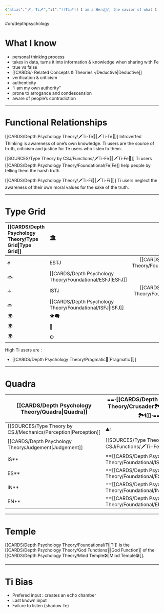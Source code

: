 ```yaml
---
{"alias":"🗡️, Ti🗡️","i1":"[[Ti🗡️]] I am a Hero🦸‍♂️, the savior of what I know.","i2":"[[Ti🗡️]] I am a Teen👦, gullible with what I know.","i3":"[[Ti🗡️]] I am a spoiled Child🥳, tyrannical with what I know.","i4":"[[Ti🗡️]] I am an Infant😨, afraid of & prideful with what I know.","i5":"[[Ti🗡️]] I am a Nemesis😟, uncertain and worried of what I know.","i6":"[[Ti🗡️]] I am a Critic🤔, cynical with what I know.","i7":"[[Ti🗡️]] I am a Trickster🤡, foolish with what I know.","i8":"[[Ti🗡️]] I am a Demon😈, I don't care / hate what I know.","m1":" I am a Warrior👨‍🚒, responsible with what I know.","m2":" I am a Parent🤨, skeptical of what I know.","m3":" I am a Child👼, humble with what I know.","m4":" I am a King👑, faithful / brave with what I know.","m5":" I am an  Ally🛡️, certain of what I know.","m6":"“ I am a Sage🧙, wise with what I know.\"","m7":" I am the Master💎, brilliant with what I know.","m8":" I am the Angel😇, filled with love for what I know.","dg-publish":true,"permalink":"/cards/depth-psychology-theory/foundational/ti/","dgPassFrontmatter":true,"created":"2022-12-27T19:31:40.985+01:00","updated":"2023-05-27T15:35:35.223+02:00"}
---
```


#on/depthpsychology 

# What I know
- personal thinking process 
- takes in data, turns it into information & knowledge when sharing with Fe
- true vs false 
- [[CARDS/· Related Concepts & Theories ·/Deductive\|Deductive]] 
- verification & criticism 
- authenticity 
- “I am my own authority”
- prone to arrogance and condescension
- aware of people’s contradiction 

---
# Functional Relationships 

[[CARDS/Depth Psychology Theory/🗡️Ti-Te🏹\|🗡️Ti-Te🏹]]
Introverted Thinking is awareness of one’s own knowledge. Ti users are the source of truth, criticism and justice for Te users who listen to them.  

[[SOURCES/Type Theory by CSJ/Functions/🗡️Ti-Fe💉\|🗡️Ti-Fe💉]]
Ti users [[CARDS/Depth Psychology Theory/Foundational/Fe\|Fe]] help people by telling them the harsh truth. 

[[CARDS/Depth Psychology Theory/🗡️Ti-Fi🧭\|🗡️Ti-Fi🧭]]
Ti users neglect the awareness of their own moral values for the sake of the truth.  

--- 
# Type Grid

| [[CARDS/Depth Psychology Theory/Type Grid\|Type Grid]]         | <font size="4"> 🏛️</font> | <font size="4"> 🧰</font> | <font size="4"> 🔮</font> | <font size="4"> 🦄</font> | 💬 |💬| 💬 |
|:--------------------- |:------------------------- |:-------------------------:|:------------------------------------------------ |:------------------------- |:--------------------------- |:--------------------------- |:--------------------------- |
| 🔛                    | ESTJ                      |           [[CARDS/Depth Psychology Theory/Foundational/ESTP\|ESTP]]            | ENTJ| [[CARDS/Depth Psychology Theory/Foundational/ENFJ\|ENFJ]]                      | ➡️                          | 👋                          | 🏆                          |
| 🔜                    | [[CARDS/Depth Psychology Theory/Foundational/ESFJ\|ESFJ]]                      |    ESFP |[[CARDS/Depth Psychology Theory/Foundational/ENTP\|ENTP]]| ENFP                      | ↪️                          | 👋                          | 🏃‍♂️                       |
| 🔝    | ISTJ                      |           [[CARDS/Depth Psychology Theory/Foundational/ISTP\|ISTP]]            | INTJ| [[CARDS/Depth Psychology Theory/Foundational/INFJ\|INFJ]]| 🧘‍♂️ | 🏃‍♂️ | 🔙 | 
| 🔙                    | [[CARDS/Depth Psychology Theory/Foundational/ISFJ\|ISFJ]]        |           ISFP            | [[CARDS/Depth Psychology Theory/Foundational/INTP\|INTP]]| INFP                      | ↪️                          | 🧘‍♂️                       | 🏆                          |
|🌍 | 👁️‍🗨️                     |           👁️‍🗨️           | 🧲                                               | 🧲                        |                             |                             |                             |
| 🌍 | 🐜                        |            🦊             | 🦊                                               | 🐜                        |                             |                             |                             |
|🌍| ⚙️                        |            👀             | ⚙️                                               | 👀                        |                             |                             |                             |
High Ti users are : 
- [[CARDS/Depth Psychology Theory/Pragmatic🦊\|Pragmatic🦊]] 

---
# Quadra 

| <font size="4"> [[CARDS/Depth Psychology Theory/Quadra\|Quadra]]</font> | <font size="4"> ==·[[CARDS/Depth Psychology Theory/Crusader🏞️⚕️\|Crusader🏞️⚕️]]·==</font>     | <font size="4"> ==·[[CARDS/Depth Psychology Theory/Templar🌠⚕️\|Templar🌠⚕️]]·==</font> | <font size="4"> ·Wayfarer·</font> | <font size="4"> ·Philosopher·</font>     |
| --------------------------------- | ----------------------------------------- | ---------------------------------------- | ----------------------------------------- | -------------------------------------------- |
| [[SOURCES/Type Theory by CSJ/Mechanics/Perception\|Perception]]                    | ⛰️💧                  | 🔥🌪️             |🔥🌪️            |⛰️💧                |
| [[CARDS/Depth Psychology Theory/Judgement\|Judgement]]                     | [[SOURCES/Type Theory by CSJ/Functions/🗡️Ti-Fe💉\|🗡️Ti-Fe💉]]                | [[SOURCES/Type Theory by CSJ/Functions/🗡️Ti-Fe💉\|🗡️Ti-Fe💉]]               | 🧭🏹               |🧭🏹                    |
| IS**                              | ==[[CARDS/Depth Psychology Theory/Foundational/ISFJ\|ISFJ]]==                              | ==[[CARDS/Depth Psychology Theory/Foundational/ISTP\|ISTP]]==                             | ISFP                                      | ISTJ                                     |
| ES**                              | ==[[CARDS/Depth Psychology Theory/Foundational/ESFJ\|ESFJ]]==                              | ==[[CARDS/Depth Psychology Theory/Foundational/ESTP\|ESTP]]==                             | ESFP                                      | ESTJ                                    |
| IN**                              | ==[[CARDS/Depth Psychology Theory/Foundational/INTP\|INTP]]==                              | ==[[CARDS/Depth Psychology Theory/Foundational/INFJ\|INFJ]]==                             | INTJ                                      | INFP                                    |
| EN**                              | ==[[CARDS/Depth Psychology Theory/Foundational/ENTP\|ENTP]]==                              | ==[[CARDS/Depth Psychology Theory/Foundational/ENFJ\|ENFJ]]==                             | ENTJ                                      | ENFP                                     |

---
# Temple 
[[CARDS/Depth Psychology Theory/Foundational/Ti\|Ti]] is the [[CARDS/Depth Psychology Theory/God Functions🙏\|God Function]] of the [[CARDS/Depth Psychology Theory/Mind Temple🛠️\|Mind Temple🛠️]]. 

---
# Ti Bias 

- Prefered input : creates an echo chamber 
- Last known input 
- Failure to listen (shadow Te) 